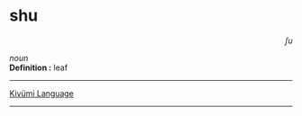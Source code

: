 
# shu

<div align="right"><i>ʃu</i></div>

*noun*  
**Definition :** leaf  

---

[Kivümi Language](../README.md)

---
